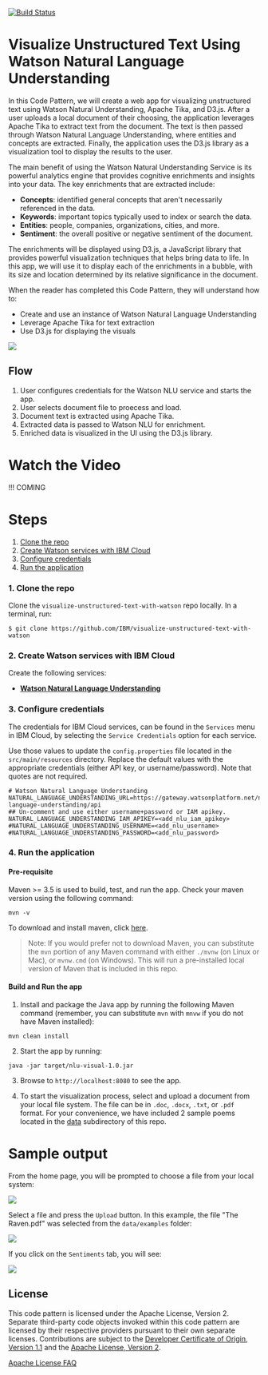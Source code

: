 [![Build Status](https://travis-ci.org/IBM/visualize-unstructured-text-with-watson.svg?branch=master)](https://travis-ci.org/IBM/visualize-unstructured-text-with-watson)

# Visualize Unstructured Text Using Watson Natural Language Understanding

In this Code Pattern, we will create a web app for visualizing unstructured text using Watson Natural Understanding, Apache Tika, and D3.js. After a user uploads a local document of their choosing, the application leverages Apache Tika to extract text from the document. The text is then passed through Watson Natural Language Understanding, where entities and concepts are extracted. Finally, the application uses the D3.js library as a visualization tool to display the results to the user.

The main benefit of using the Watson Natural Understanding Service is its powerful analytics engine that provides cognitive enrichments and insights into your data. The key enrichments that are extracted include:

* **Concepts**: identified general concepts that aren't necessarily referenced in the data.
* **Keywords**: important topics typically used to index or search the data.
* **Entities**: people, companies, organizations, cities, and more.
* **Sentiment**: the overall positive or negative sentiment of the document.

The enrichments will be displayed using D3.js, a JavaScript library that provides  powerful visualization techniques that helps bring data to life. In this app, we will use it to display each of the enrichments in a bubble, with its size and location determined by its relative significance in the document.

When the reader has completed this Code Pattern, they will understand how to:

* Create and use an instance of Watson Natural Language Understanding
* Leverage Apache Tika for text extraction
* Use D3.js for displaying the visuals

![](doc/source/images/architecture.png)

## Flow

1. User configures credentials for the Watson NLU service and starts the app.
2. User selects document file to proecess and load.
3. Document text is extracted using Apache Tika.
4. Extracted data is passed to Watson NLU for enrichment.
5. Enriched data is visualized in the UI using the D3.js library.

# Watch the Video

!!! COMING 

# Steps

1. [Clone the repo](#1-clone-the-repo)
2. [Create Watson services with IBM Cloud](#2-create-watson-services-with-ibm-cloud)
3. [Configure credentials](#3-configure-credentials)
4. [Run the application](#4-run-the-application)

### 1. Clone the repo

Clone the `visualize-unstructured-text-with-watson` repo locally. In a terminal, run:

```
$ git clone https://github.com/IBM/visualize-unstructured-text-with-watson
```

### 2. Create Watson services with IBM Cloud

Create the following services:

* [**Watson Natural Language Understanding**](https://console.ng.bluemix.net/catalog/services/natural-language-understanding)

### 3. Configure credentials

The credentials for IBM Cloud services, can be found in the ``Services`` menu in IBM Cloud, by selecting the ``Service Credentials`` option for each service.

Use those values to update the `config.properties` file located in the `src/main/resources` directory. Replace the default values with the appropriate credentials (either API key, or username/password). Note that quotes are not required.

```
# Watson Natural Language Understanding
NATURAL_LANGUAGE_UNDERSTANDING_URL=https://gateway.watsonplatform.net/natural-language-understanding/api
## Un-comment and use either username+password or IAM apikey.
NATURAL_LANGUAGE_UNDERSTANDING_IAM_APIKEY=<add_nlu_iam_apikey>
#NATURAL_LANGUAGE_UNDERSTANDING_USERNAME=<add_nlu_username>
#NATURAL_LANGUAGE_UNDERSTANDING_PASSWORD=<add_nlu_password>
```

### 4. Run the application

#### Pre-requisite

Maven >= 3.5 is used to build, test, and run the app. Check your maven version using the following command:

```
mvn -v
```

To download and install maven, click [here](https://maven.apache.org/download.cgi).

> Note: If you would prefer not to download Maven, you can substitute the `mvn` portion of any Maven command with either `./mvnw` (on Linux or Mac), or `mvnw.cmd` (on Windows). This will run a pre-installed local version of Maven that is included in this repo.

#### Build and Run the app

1. Install and package the Java app by running the following Maven command (remember, you can substitute `mvn` with `mnvw` if you do not have Maven installed):

```
mvn clean install
```

2. Start the app by running:

```
java -jar target/nlu-visual-1.0.jar
``` 

3. Browse to `http://localhost:8080` to see the app.

4. To start the visualization process, select and upload a document from your local file system. The file can be in `.doc`, `.docx`, `.txt`, or `.pdf` format. For your convenience, we have included 2 sample poems located in the [data](/data) subdirectory of this repo. 

# Sample output

From the home page, you will be prompted to choose a file from your local system:

![](doc/source/images/home-page.png)

Select a file and press the `Upload` button. In this example, the file "The Raven.pdf" was selected from the `data/examples` folder:

![](doc/source/images/raven-concepts.png)

If you click on the `Sentiments` tab, you will see:

![](doc/source/images/raven-sentiments.png)

## License

This code pattern is licensed under the Apache License, Version 2. Separate third-party code objects invoked within this code pattern are licensed by their respective providers pursuant to their own separate licenses. Contributions are subject to the [Developer Certificate of Origin, Version 1.1](https://developercertificate.org/) and the [Apache License, Version 2](http://www.apache.org/licenses/LICENSE-2.0.txt).

[Apache License FAQ](http://www.apache.org/foundation/license-faq.html#WhatDoesItMEAN)